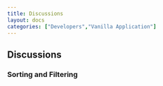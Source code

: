 ```yaml
---
title: Discussions
layout: docs
categories: ["Developers","Vanilla Application"]
---
```


## Discussions

### Sorting and Filtering
